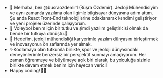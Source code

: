 - 👋 Merhaba, ben @busraozdemir1 (Büşra Özdemir). Jeoloji Mühendisiyim ve aynı zamanda yazılıma olan ilgimle bilgisayar dünyasına adım attım. Şu anda React Front-End teknolojilerine odaklanarak kendimi geliştiriyor ve yeni projeler üzerinde çalışıyorum.
- 💞️ Voleybol benim için bir tutku ve şimdi yazılım geliştiricisi olmak da bende bir tutkuya dönüştü.💞️
- 🚀 Hedefim, jeoloji mühendisliği kariyerimle yazılım dünyasını birleştirmek ve inovasyonun ön saflarında yer almak.
- ✨Kodlamaya olan tutkumla birlikte, spor ve jeoloji dünyasındaki deneyimlerimle benzersiz bir perspektif sunmayı amaçlıyorum. Her zaman öğrenmeye ve büyümeye açık biri olarak, bu yolculuğa sizinle birlikte devam etmek benim için heyecan verici!
- Happy coding! 🚀🏐

<!---
busraozdemir1/busraozdemir1 is a ✨ special ✨ repository because its `README.md` (this file) appears on your GitHub profile.
You can click the Preview link to take a look at your changes.
--->
